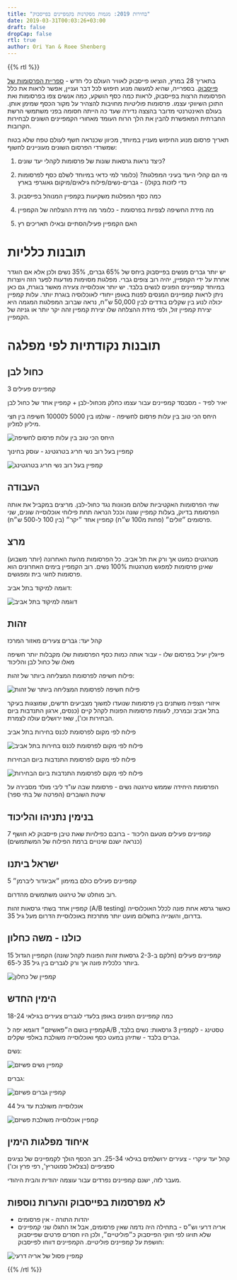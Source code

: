 ```yaml
---
title: "בחירות 2019: מגמות מסקרנות בקמפיינים בפייסבוק"
date: 2019-03-31T00:03:26+03:00
draft: false
dropCap: false
rtl: true
author: Ori Yan & Roee Shenberg
---
```


{{% rtl %}}

בתאריך 28 במרץ, הוציאו פייסבוק לאוויר העולם כלי חדש - [ספריית הפרסומות של פייסבוק](https://www.facebook.com/ads/library/). בספרייה, שהיא למעשה מנוע חיפוש לכל דבר ועניין, אפשר לראות את כלל הפרסומות הרצות בפייסבוק, לראות כמה כסף הושקע, כמה אנשים צפו בפרסומות ואת התוכן השיווקי עצמו. פרסומות פוליטיות מחויבות להצהיר על מקור הכסף שמימן אותן.
בעולם האינטרנטי מדובר בהצצה נדירה שעד כה הייתה חסומה בפני משתמשי הרשת החברתית המאפשרת להבין את הלך הרוח העומד מאחורי הקמפיינים השונים לבחירות הקרובות.

תאריך פרסום מנוע החיפוש מעניין במיוחד, מכיוון שכנראה חשף לעולם טפח שלא בטוח שמשרדי הפרסום השונים מעוניינים לחשוף:

1. כיצד נראות גרסאות שונות של פרסומות לקהלי יעד שונים?

2. מי הם קהלי היעד בעיני המפלגות? (כלומר למי כדאי במיוחד לשלם כסף לפרסומות כדי לזכות בקולו) - גברים-נשים/פילוח גילאים/מיקום גאוגרפי בארץ

3. כמה כסף המפלגות משקיעות בקמפיין המנוהל בפייסבוק

4. מה מידת החשיפה לצפיות בפרסומת - כלומר מה מידת ההצלחה של הקמפיין

5. האם הקמפיין פעיל/הסתיים ובאילו תאריכים רץ


# תובנות כלליות

יש יותר גברים מנשים בפייסבוק ביחס של 65% גברים, 35% נשים ולכן אלא אם הוגדר אחרת על ידי הקמפיין, יהיה רוב צופים גברי. מפלגות מסוימות מודעות לפער הזה ויוצרות במיוחד קמפיינים הפונים לנשים בלבד.
יש יותר אוכלוסייה צעירה מאשר בוגרת, גם כאן ניתן לראות קמפיינים המנסים לפנות באופן ייחודי לאוכלוסיה בוגרת יותר.
עלות קמפיין יכולה לנוע  בין שקלים בודדים לבין 50,000 ש״ח, נראה שברוב המפלגות המגמה היא יצירת קמפיין זול, ולפי מידת ההצלחה שלו יצירת קמפיין זהה יקר יותר או גניזה של הקמפיין.

# תובנות נקודתיות לפי מפלגה

## כחול לבן

3 קמפיינים פעילים

יאיר לפיד - מסבסד קמפיינים עבור עצמו כחלק מכחול-לבן + קמפיין אחד של כחול לבן

היחס הכי טוב בין עלות פרסום לחשיפה - שולמו בין 5000 ל10000 חשיפה בין חצי מיליון למליון.

![היחס הכי טוב בין עלות פרסום לחשיפה](/img/image3.png)

קמפיין בעל רוב נשי חריג בטרגטינג - עוסק בחינוך

![קמפיין בעל רוב נשי חריג בטרגטינג](/img/image9.png)

## העבודה

שתי הפרסומות האקטיביות שלהם מכוונות נגד כחול-לבן.
מריצים במקביל את אותה הפרסומת בדיוק, בעלות קמפיין שונה וככל הנראה תחת פילוחי אוכלוסייה שונים, שני פרסומים ״זולים״ (פחות מ100 ש״ח) קמפיין אחד ״יקר״ (בין 100 ל-500 ש״ח).

## מרצ

מטרגטים כמעט אך ורק את תל אביב. כל הפרסומות מהעת האחרונה (יותר משבוע) שאינן פרסומות למפגש מטרגטות 100% נשים.
רוב הקמפיין בימים האחרונים הוא פרסומות לחוגי בית ומפגשים.

דוגמה למיקוד בתל אביב:

![דוגמה למיקוד בתל אביב](/img/image5.png)

## זהות

קהל יעד: גברים צעירים מאזור המרכז

פייגלין יעיל בפרסום שלו - עבור אותה כמות כסף הפרסומות שלו מקבלות יותר חשיפה מאלו של כחול לבן והליכוד

פילוח חשיפה לפרסומת המצליחה ביותר של זהות:

![פילוח חשיפה לפרסומת המצליחה ביותר של זהות](/img/image_feiglin.png)

איזורי הצפיה משתנים בין פרסומות שנועדו למשוך מצביעים חדשים, שמוצגות בעיקר בתל אביב ובמרכז, לעומת פרסומות הפונות לקהל קיים (כנסים, ארגון התנדבות ביום הבחירות וכו'), שאז ירושלים עולה לצמרת.

פילוח לפי מקום לפרסומת לכנס בחירות בתל אביב

![פילוח לפי מקום לפרסומת לכנס בחירות בתל אביב](/img/image8.png)

פילוח לפי מקום לפרסומת התנדבות ביום הבחירות

![פילוח לפי מקום לפרסומת התנדבות ביום הבחירות](/img/image4.png)

הפרסומת היחידה שממש טירגטה נשים - פרסומת שבה עו"ד ליבי מולד מסבירה על שיטת השוברים (הפרטה של בתי ספר)

## בנימין נתניהו והליכוד

7 קמפיינים פעילים מטעם הליכוד - ברובם כפילויות שאת טיבן פייסבוק לא חושף (כנראה ישנם שינויים ברמת הפילוח של המשתמשים)

## ישראל ביתנו

5 קמפיינים פעילים כולם במימון ״אביגדור ליברמן״

רוב מוחלט של טירגוט משתמשים מהדרום.

קמפיין אחד בשתי גרסאות זהות (A/B testing) כאשר גרסא אחת פונה לכלל האוכלוסייה בדרום, והשנייה בתשלום מועט יותר מתרכזת באוכלוסיית הדרום מעל גיל 35.

## כולנו - משה כחלון

15 קמפיינים פעילים (חלקם ב-2-3 גרסאות זהות הפונות לקהל שונה)
הקמפיין הגדול ביותר כלכלית פונה אך ורק לגברים בין גיל 35 ל-65.

![קמפיין של כחלון](/img/image_kahlon.png)

## הימין החדש

כמה קמפיינים הפונים באופן בלעדי לגברים צעירים בגילאי 18-24

קמפיין בושם ה״פאשיזם״ דוגמא יפה לA/B טסטינג - לקמפיין 3 גרסאות: נשים בלבד, גברים בלבד - שתיהן במעט כסף ואוכלוסייה משולבת באלפי שקלים.

נשים:

![קמפיין נשים פשיזם](/img/image_ayelet_women.png)

גברים:

![קמפיין גברים פשיזם](/img/image_ayelet_men.png)

אוכלוסייה משולבת עד גיל 44

![קמפיין אוכלוסייה משולבת פשיזם](/img/image_ayelet_young.png)

## איחוד מפלגות הימין

קהל יעד עיקרי - צעירים ירושלמים בגילאי 25-34. רוב הכסף הולך לקמפיינים של נציגים ספציפיים (בצלאל סמוטריץ', רפי פרץ וכו')

מעבר לזה, ישנם קמפיינים נפרדים עבור עוצמה יהודית והבית היהודי.

## לא מפרסמות בפייסבוק והערות נוספות

* יהדות התורה - אין פרסומים
* אריה דרעי וש״ס - בתחילה היה נדמה שאין פרסומים, אבל אז התגלו שני קמפיינים שלא תויגו לפי חוקי הפייסבוק כ״פוליטיים״, ולכן היו חסרים פרטים שפייסבוק חושפת על קמפיינים פוליטיים. הקמפיינים דווחו לפייסבוק:

![קמפיין פסול של אריה דרעי](/img/image_arie_dery.png)

{{% /rtl %}}

